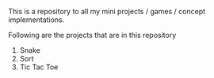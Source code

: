 This is a repository to all my mini projects / games / concept implementations.

Following are the projects that are in this repository
1. Snake
2. Sort
3. Tic Tac Toe